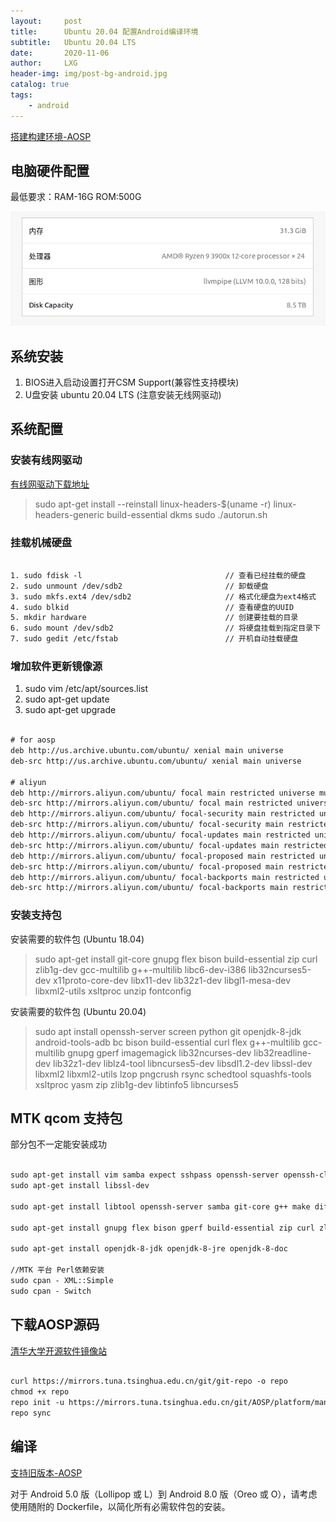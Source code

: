 ```yaml
---
layout:     post
title:      Ubuntu 20.04 配置Android编译环境
subtitle:   Ubuntu 20.04 LTS
date:       2020-11-06
author:     LXG
header-img: img/post-bg-android.jpg
catalog: true
tags:
    - android
---
```


[搭建构建环境-AOSP](https://source.android.google.cn/setup/build/initializing)

## 电脑硬件配置

最低要求：RAM-16G ROM:500G

![推荐硬件配置](/images/ubuntu/ubuntu_hardware_config.png)

## 系统安装

1. BIOS进入启动设置打开CSM Support(兼容性支持模块)
2. U盘安装 ubuntu 20.04 LTS  (注意安装无线网驱动)

## 系统配置

### 安装有线网驱动

[有线网驱动下载地址](https://www.realtek.com/en/component/zoo/category/network-interface-controllers-10-100-1000m-gigabit-ethernet-pci-express-software)

> sudo apt-get install --reinstall linux-headers-$(uname -r) linux-headers-generic build-essential dkms
> sudo ./autorun.sh

### 挂载机械硬盘

```txt

1. sudo fdisk -l                                // 查看已经挂载的硬盘
2. sudo unmount /dev/sdb2                       // 卸载硬盘
3. sudo mkfs.ext4 /dev/sdb2                     // 格式化硬盘为ext4格式
4. sudo blkid                                   // 查看硬盘的UUID
5. mkdir hardware                               // 创建要挂载的目录
6. sudo mount /dev/sdb2                         // 将硬盘挂载到指定目录下
7. sudo gedit /etc/fstab                        // 开机自动挂载硬盘

```

### 增加软件更新镜像源

1. sudo vim /etc/apt/sources.list
2. sudo apt-get update
3. sudo apt-get upgrade

```txt

# for aosp
deb http://us.archive.ubuntu.com/ubuntu/ xenial main universe
deb-src http://us.archive.ubuntu.com/ubuntu/ xenial main universe

# aliyun
deb http://mirrors.aliyun.com/ubuntu/ focal main restricted universe multiverse
deb-src http://mirrors.aliyun.com/ubuntu/ focal main restricted universe multiverse
deb http://mirrors.aliyun.com/ubuntu/ focal-security main restricted universe multiverse
deb-src http://mirrors.aliyun.com/ubuntu/ focal-security main restricted universe multiverse
deb http://mirrors.aliyun.com/ubuntu/ focal-updates main restricted universe multiverse
deb-src http://mirrors.aliyun.com/ubuntu/ focal-updates main restricted universe multiverse
deb http://mirrors.aliyun.com/ubuntu/ focal-proposed main restricted universe multiverse
deb-src http://mirrors.aliyun.com/ubuntu/ focal-proposed main restricted universe multiverse
deb http://mirrors.aliyun.com/ubuntu/ focal-backports main restricted universe multiverse
deb-src http://mirrors.aliyun.com/ubuntu/ focal-backports main restricted universe multiverse

```

### 安装支持包

安装需要的软件包 (Ubuntu 18.04)

> sudo apt-get install git-core gnupg flex bison build-essential zip curl zlib1g-dev gcc-multilib g++-multilib libc6-dev-i386 lib32ncurses5-dev x11proto-core-dev libx11-dev lib32z1-dev libgl1-mesa-dev libxml2-utils xsltproc unzip fontconfig


安装需要的软件包 (Ubuntu 20.04)

> sudo apt install openssh-server screen python git openjdk-8-jdk android-tools-adb bc bison build-essential curl flex g++-multilib gcc-multilib gnupg gperf imagemagick lib32ncurses-dev lib32readline-dev lib32z1-dev  liblz4-tool libncurses5-dev libsdl1.2-dev libssl-dev libxml2 libxml2-utils lzop pngcrush rsync schedtool squashfs-tools xsltproc yasm zip zlib1g-dev libtinfo5 libncurses5

## MTK qcom 支持包

部分包不一定能安装成功

```txt

sudo apt-get install vim samba expect sshpass openssh-server openssh-client
sudo apt-get install libssl-dev

sudo apt-get install libtool openssh-server samba git-core g++ make diffstat texi2html texinfo subversion gawk chrpath libsm6 libxrender1 libfontconfig1 lzop libxml-sax-expat-perl python3-xlrd python-xlrd-docs tofrodos xsltproc

sudo apt-get install gnupg flex bison gperf build-essential zip curl zlib1g-dev libc6-dev lib32ncurses5-dev lib32z1 lib32ncurses5 x11proto-core-dev libx11-dev libreadline-gplv2-dev lib32z1-dev libgl1-mesa-dev g++-multilib binutils-mingw-w64 tofrodos python-markdown libxml2-utils xsltproc genisoimage python-imaging bc liblz4-tool

sudo apt-get install openjdk-8-jdk openjdk-8-jre openjdk-8-doc

//MTK 平台 Perl依赖安装
sudo cpan - XML::Simple
sudo cpan - Switch

```

## 下载AOSP源码

[清华大学开源软件镜像站](https://mirrors.tuna.tsinghua.edu.cn/help/AOSP/)

```txt

curl https://mirrors.tuna.tsinghua.edu.cn/git/git-repo -o repo
chmod +x repo
repo init -u https://mirrors.tuna.tsinghua.edu.cn/git/AOSP/platform/manifest -b android-11.0.0_r8
repo sync

```

## 编译

[支持旧版本-AOSP](https://source.android.google.cn/setup/build/older-versions)

对于 Android 5.0 版（Lollipop 或 L）到 Android 8.0 版（Oreo 或 O），请考虑使用随附的 Dockerfile，以简化所有必需软件包的安装。







